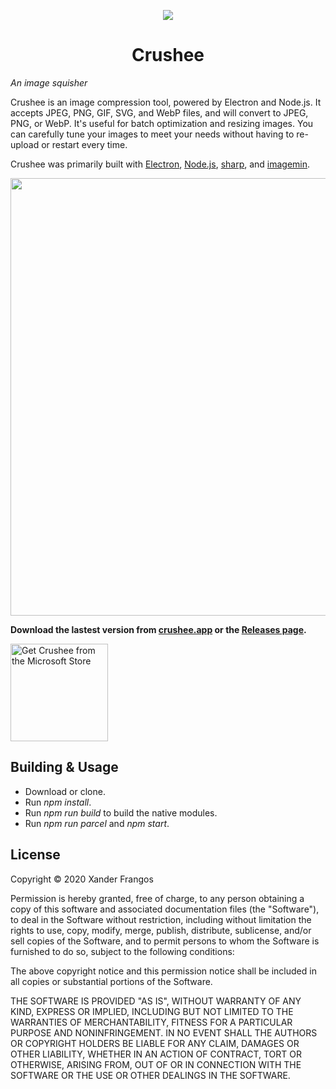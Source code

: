 <p align="center">
  <img src="https://crushee.app/assets/img/icon.svg">
</p>
<h1 align="center">Crushee</h1>

*An image squisher*

Crushee is an image compression tool, powered by Electron and Node.js. It accepts JPEG, PNG, GIF, SVG, and WebP files, and will convert to JPEG, PNG, or WebP. It's useful for batch optimization and resizing images. You can carefully tune your images to meet your needs without having to re-upload or restart every time.

Crushee was primarily built with [Electron](https://electronjs.org/), [Node.js](https://nodejs.org/), [sharp](https://github.com/lovell/sharp/), and [imagemin](https://github.com/imagemin/imagemin).

<p align="center">
  <img width="700" src="https://crushee.app/assets/img/screenshot-1.png">
</p>



**Download the lastest version from [crushee.app](https://crushee.app/) or the [Releases page](https://github.com/xanderfrangos/crushee/releases).**

<a href="https://www.microsoft.com/store/apps/9PD9XNZT1XL8" target="_blank"><img width="156" src="https://crushee.app/assets/img/ms-store.svg" alt="Get Crushee from the Microsoft Store"></a>

## Building & Usage

- Download or clone.
- Run *npm install*.
- Run *npm run build* to build the native modules.
- Run *npm run parcel* and *npm start*.



## License

Copyright © 2020 Xander Frangos

Permission is hereby granted, free of charge, to any person obtaining a copy of this software and associated documentation files (the "Software"), to deal in the Software without restriction, including without limitation the rights to use, copy, modify, merge, publish, distribute, sublicense, and/or sell copies of the Software, and to permit persons to whom the Software is furnished to do so, subject to the following conditions:

The above copyright notice and this permission notice shall be included in all copies or substantial portions of the Software.

THE SOFTWARE IS PROVIDED "AS IS", WITHOUT WARRANTY OF ANY KIND, EXPRESS OR IMPLIED, INCLUDING BUT NOT LIMITED TO THE WARRANTIES OF MERCHANTABILITY, FITNESS FOR A PARTICULAR PURPOSE AND NONINFRINGEMENT. IN NO EVENT SHALL THE AUTHORS OR COPYRIGHT HOLDERS BE LIABLE FOR ANY CLAIM, DAMAGES OR OTHER LIABILITY, WHETHER IN AN ACTION OF CONTRACT, TORT OR OTHERWISE, ARISING FROM, OUT OF OR IN CONNECTION WITH THE SOFTWARE OR THE USE OR OTHER DEALINGS IN THE SOFTWARE.
